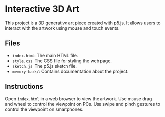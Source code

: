 # Interactive 3D Art

This project is a 3D generative art piece created with p5.js. It allows users to interact with the artwork using mouse and touch events.

## Files
- `index.html`: The main HTML file.
- `style.css`: The CSS file for styling the web page.
- `sketch.js`: The p5.js sketch file.
- `memory-bank/`: Contains documentation about the project.

## Instructions
Open `index.html` in a web browser to view the artwork. Use mouse drag and wheel to control the viewpoint on PCs. Use swipe and pinch gestures to control the viewpoint on smartphones.
